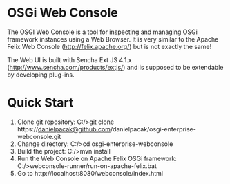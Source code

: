 OSGi Web Console
================
The OSGI Web Console is a tool for inspecting and managing OSGi framework instances using a Web Browser.
It is very similar to the Apache Felix Web Console (http://felix.apache.org/) but is not exactly the same!

The Web UI is built with Sencha Ext JS 4.1.x (http://www.sencha.com/products/extjs/) and is supposed to be
extendable by developing plug-ins.

Quick Start
=========== 
1. Clone git repository: C:/>git clone https://danielpacak@github.com/danielpacak/osgi-enterprise-webconsole.git
2. Change directory: C:/>cd osgi-enterprise-webconsole
3. Build the project: C:/>mvn install
4. Run the Web Console on Apache Felix OSGi framework: C:/>webconsole-runner/run-on-apache-felix.bat
5. Go to http://localhost:8080/webconsole/index.html